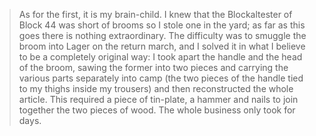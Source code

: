 > As for the first, it is my brain-child. I knew that the Blockaltester of Block 44 was short of brooms so I stole one in the yard; as far as this goes there is nothing extraordinary. The difficulty was to smuggle the broom into Lager on the return march, and I solved it in what I believe to be a completely original way: I took apart the handle and the head of the broom, sawing the former into two pieces and carrying the various parts separately into camp (the two pieces of the handle tied to my thighs inside my trousers) and then reconstructed the whole article. This required a piece of tin-plate, a hammer and nails to join together the two pieces of wood. The whole business only took for days.